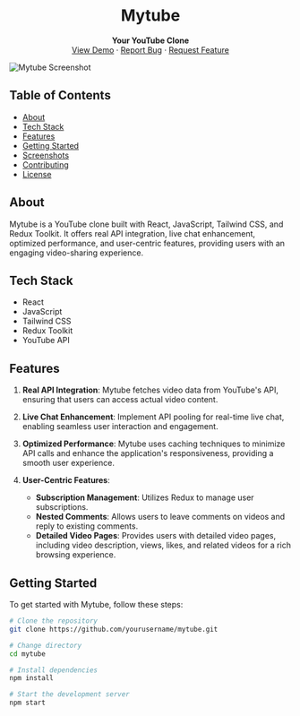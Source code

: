 <!-- Replace "Mytube" with your app name -->
<h1 align="center">Mytube</h1>

<div align="center">
  <strong>Your YouTube Clone</strong>
</div>

<div align="center">
  <a href="https://bright-kleicha-8766cc.netlify.app/">View Demo</a>
  ·
  <a href="https://github.com/yourusername/mytube/issues">Report Bug</a>
  ·
  <a href="https://github.com/yourusername/mytube/issues">Request Feature</a>
</div>

![Mytube Screenshot](./assets/screenshot.png)

## Table of Contents

- [About](#about)
- [Tech Stack](#tech-stack)
- [Features](#features)
- [Getting Started](#getting-started)
- [Screenshots](#screenshots)
- [Contributing](#contributing)
- [License](#license)

## About

Mytube is a YouTube clone built with React, JavaScript, Tailwind CSS, and Redux Toolkit. It offers real API integration, live chat enhancement, optimized performance, and user-centric features, providing users with an engaging video-sharing experience.

## Tech Stack

- React
- JavaScript
- Tailwind CSS
- Redux Toolkit
- YouTube API

## Features

1. **Real API Integration**: Mytube fetches video data from YouTube's API, ensuring that users can access actual video content.

2. **Live Chat Enhancement**: Implement API pooling for real-time live chat, enabling seamless user interaction and engagement.

3. **Optimized Performance**: Mytube uses caching techniques to minimize API calls and enhance the application's responsiveness, providing a smooth user experience.

4. **User-Centric Features**:
   - **Subscription Management**: Utilizes Redux to manage user subscriptions.
   - **Nested Comments**: Allows users to leave comments on videos and reply to existing comments.
   - **Detailed Video Pages**: Provides users with detailed video pages, including video description, views, likes, and related videos for a rich browsing experience.

## Getting Started

To get started with Mytube, follow these steps:

```bash
# Clone the repository
git clone https://github.com/yourusername/mytube.git

# Change directory
cd mytube

# Install dependencies
npm install

# Start the development server
npm start
